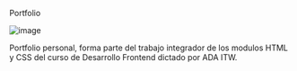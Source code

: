 Portfolio

![image](https://github.com/JimenaTaleb/Portfolio/assets/138686856/1878c060-8a50-40ba-9603-428ebcbf2d8b)

Portfolio personal, forma parte del trabajo integrador de los modulos HTML y CSS del curso de Desarrollo Frontend dictado por ADA ITW.


